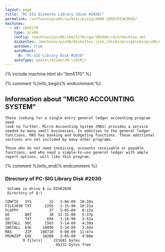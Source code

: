 ```yaml
---
layout: page
title: "PC-SIG Diskette Library (Disk #2030)"
permalink: /software/pcx86/sw/misc/pcsig/2000-2999/DISK2030/
machines:
  - id: ibm5170
    type: pcx86
    config: /machines/pcx86/ibm/5170/cga/1024kb/rev3/machine.xml
    diskettes: /machines/pcx86/diskettes.json,/disks/pcsigdisks/pcx86/diskettes.json
    autoGen: true
    autoMount:
      B: "PC-SIG Library Disk #2030"
    autoType: $date\r$time\rB:\rDIR\r
---
```


{% include machine.html id="ibm5170" %}

{% comment %}info_begin{% endcomment %}

## Information about "MICRO ACCOUNTING SYSTEM"

    Those looking for a single entry general ledger accounting program need
    look no further. Micro Accounting System (MAS) provides a service
    needed by many small businesses. In addition to the general ledger
    functions, MAS has banking and budgeting functions. These additional
    sections are not included by many other programs.
    
    Those who do not need invoicing, accounts receivable or payable
    functions, and who need a simple-to-use general ledger with ample
    report options, will like this program.
{% comment %}info_end{% endcomment %}


### Directory of PC-SIG Library Disk #2030

     Volume in drive A is DISK2030
     Directory of A:\

    CONFIG   SYS        22   2-04-89  10:28a
    FILE2030 TXT      2295   1-15-90  10:21a
    FLOPPY              37   5-05-89   8:15a
    GO       BAT        38  12-31-80   5:37p
    GO       TXT       694   1-16-90   3:52a
    INSTALL  DOC      1563   5-14-89   4:39a
    INSTALL  EXE     18096   5-14-89   3:44a
    MAS      ZIP    180728   6-08-89  11:47a
    PKUNZIP  EXE     18208   3-05-89   4:00p
            9 file(s)     221681 bytes
                           95232 bytes free
